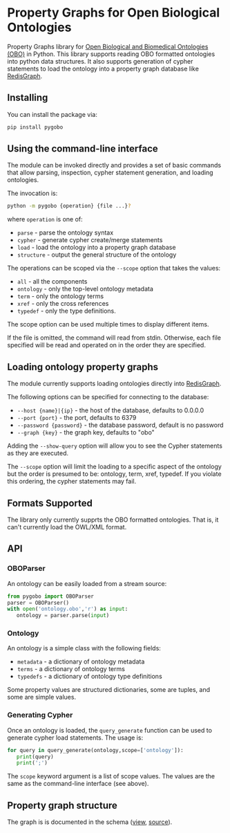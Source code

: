 # Property Graphs for Open Biological Ontologies
Property Graphs library for [Open Biological and Biomedical Ontologies (OBO)](http://obofoundry.org) in
Python. This library supports reading OBO formatted ontologies into python
data structures. It also supports generation of cypher statements to load
the ontology into a property graph database like [RedisGraph](https://github.com/RedisGraph/RedisGraph).

## Installing

You can install the package via:

```sh
pip install pygobo
```

## Using the command-line interface

The module can be invoked directly and provides a set of basic commands that
allow parsing, inspection, cypher statement generation, and loading ontologies.

The invocation is:

```sh
python -m pygobo {operation} {file ...}?
```

where `operation` is one of:

   * `parse` - parse the ontology syntax
   * `cypher` - generate cypher create/merge statements
   * `load` - load the ontology into a property graph database
   * `structure` - output the general structure of the ontology

The operations can be scoped via the `--scope` option that takes the values:

   * `all` - all the components
   * `ontology` - only the top-level ontology metadata
   * `term` - only the ontology terms
   * `xref` - only the cross references
   * `typedef` - only the type definitions.

The scope option can be used multiple times to display different items.

If the file is omitted, the command will read from stdin. Otherwise, each
file specified will be read and operated on in the order they are specified.

## Loading ontology property graphs

The module currently supports loading ontologies directly into [RedisGraph](https://github.com/RedisGraph/RedisGraph).

The following options can be specified for connecting to the database:

 * `--host {name}|{ip}` - the host of the database, defaults to 0.0.0.0
 * `--port {port}` - the port, defaults to 6379
 * `--password {password}` - the database password, default is no password
 * `--graph {key}` - the graph key, defaults to "obo"

Adding the `--show-query` option will allow you to see the Cypher statements as
they are executed.

The `--scope` option will limit the loading to a specific aspect of the
ontology but the order is presumed to be: ontology, term, xref, typedef. If you
violate this ordering, the cypher statements may fail.

## Formats Supported

The library only currently supprts the OBO formatted ontologies. That is, it can't currently load the OWL/XML format.

## API

### OBOParser

An ontology can be easily loaded from a stream source:

```python
from pygobo import OBOParser
parser = OBOParser()
with open('ontology.obo','r') as input:
   ontology = parser.parse(input)
```

### Ontology

An ontology is a simple class with the following fields:

 * `metadata` - a dictionary of ontology metadata
 * `terms` - a dictionary of ontology terms
 * `typedefs` - a dictionary of ontology type definitions

Some property values are structured dictionaries, some are tuples, and some
are simple values.

### Generating Cypher

Once an ontology is loaded, the `query_generate` function can be used
to generate cypher load statements. The usage is:

```python
for query in query_generate(ontology,scope=['ontology']):
   print(query)
   print(';')
```

The `scope` keyword argument is a list of scope values. The values are the
same as the command-line interface (see above).


## Property graph structure

The graph is is documented in the schema ([view](schema.md), [source](schema.pgs)).
